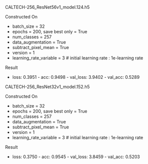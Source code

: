 CALTECH-256_ResNet56v1_model.124.h5

Constructed On
 * batch_size = 32  
 * epochs = 200, save best only = True  
 * num_classes = 257
 * data_augmentation = True  
 * subtract_pixel_mean = True  
 * version = 1  
 * learning_rate_variable = 3 # initial learning rate : 1e-learning rate

Result 
  * loss: 0.3951 - acc: 0.9498 - val_loss: 3.9402 - val_acc: 0.5289


CALTECH-256_ResNet32v1_model.152.h5

Constructed On
 * batch_size = 32  
 * epochs = 200, save best only = True  
 * num_classes = 257
 * data_augmentation = True  
 * subtract_pixel_mean = True  
 * version = 1  
 * learning_rate_variable = 3 # initial learning rate : 1e-learning rate

Result 
  * loss: 0.3750 - acc: 0.9545 - val_loss: 3.8459 - val_acc: 0.5203
